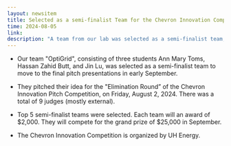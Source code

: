 ```yaml
---
layout: newsitem
title: Selected as a semi-finalist Team for the Chevron Innovation Competition
time: 2024-08-05
link: 
description: "A team from our lab was selected as a semi-finalist team, receiving an award of $2,000, to move to the final pitch presentations in September. Congratulations to Ann Mary Toms, Hassan Zahid Butt, and Jin Lu. "
---
```


* Our team "OptiGrid", consisting of three students Ann Mary Toms, Hassan Zahid Butt, and Jin Lu, was selected as a semi-finalist team to move to the final pitch presentations in early September.

* They pitched their idea for the "Elimination Round” of the Chevron Innovation Pitch Competition, on Friday, August 2, 2024. There was a total of 9 judges (mostly external). 

* Top 5 semi-finalist teams were selected. Each team will an award of $2,000. They will compete for the grand prize of $25,000 in September.

* The Chevron Innovation Competition is organized by UH Energy.


